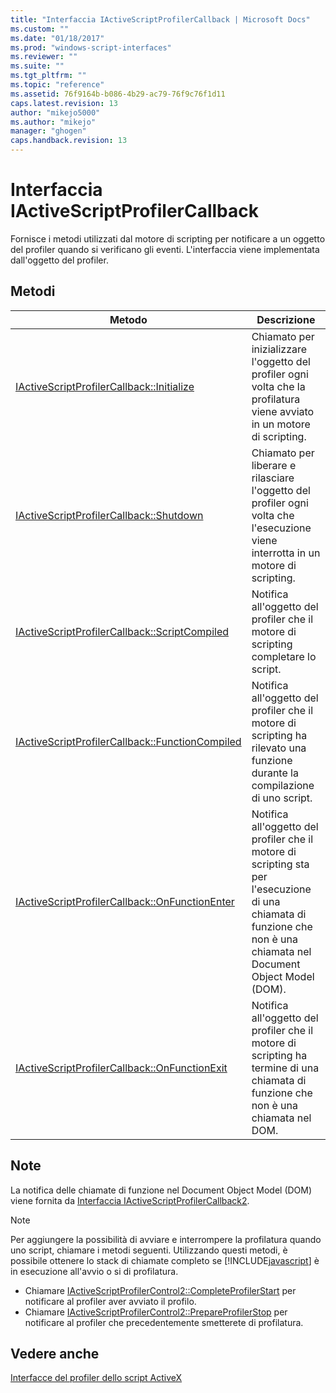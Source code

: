 ```yaml
---
title: "Interfaccia IActiveScriptProfilerCallback | Microsoft Docs"
ms.custom: ""
ms.date: "01/18/2017"
ms.prod: "windows-script-interfaces"
ms.reviewer: ""
ms.suite: ""
ms.tgt_pltfrm: ""
ms.topic: "reference"
ms.assetid: 76f9164b-b086-4b29-ac79-76f9c76f1d11
caps.latest.revision: 13
author: "mikejo5000"
ms.author: "mikejo"
manager: "ghogen"
caps.handback.revision: 13
---
```

# Interfaccia IActiveScriptProfilerCallback
Fornisce i metodi utilizzati dal motore di scripting per notificare a un oggetto del profiler quando si verificano gli eventi.  L'interfaccia viene implementata dall'oggetto del profiler.  
  
## Metodi  
  
|Metodo|Descrizione|  
|------------|-----------------|  
|[IActiveScriptProfilerCallback::Initialize](../../winscript/reference/iactivescriptprofilercallback-initialize.md)|Chiamato per inizializzare l'oggetto del profiler ogni volta che la profilatura viene avviato in un motore di scripting.|  
|[IActiveScriptProfilerCallback::Shutdown](../../winscript/reference/iactivescriptprofilercallback-shutdown.md)|Chiamato per liberare e rilasciare l'oggetto del profiler ogni volta che l'esecuzione viene interrotta in un motore di scripting.|  
|[IActiveScriptProfilerCallback::ScriptCompiled](../../winscript/reference/iactivescriptprofilercallback-scriptcompiled.md)|Notifica all'oggetto del profiler che il motore di scripting completare lo script.|  
|[IActiveScriptProfilerCallback::FunctionCompiled](../../winscript/reference/iactivescriptprofilercallback-functioncompiled.md)|Notifica all'oggetto del profiler che il motore di scripting ha rilevato una funzione durante la compilazione di uno script.|  
|[IActiveScriptProfilerCallback::OnFunctionEnter](../../winscript/reference/iactivescriptprofilercallback-onfunctionenter.md)|Notifica all'oggetto del profiler che il motore di scripting sta per l'esecuzione di una chiamata di funzione che non è una chiamata nel Document Object Model \(DOM\).|  
|[IActiveScriptProfilerCallback::OnFunctionExit](../../winscript/reference/iactivescriptprofilercallback-onfunctionexit.md)|Notifica all'oggetto del profiler che il motore di scripting ha termine di una chiamata di funzione che non è una chiamata nel DOM.|  
  
## Note  
 La notifica delle chiamate di funzione nel Document Object Model \(DOM\) viene fornita da [Interfaccia IActiveScriptProfilerCallback2](../../winscript/reference/iactivescriptprofilercallback2-interface.md).  
  
> [!NOTE]
>  Per aggiungere la possibilità di avviare e interrompere la profilatura quando uno script, chiamare i metodi seguenti.  Utilizzando questi metodi, è possibile ottenere lo stack di chiamate completo se [!INCLUDE[javascript](../../javascript/includes/javascript-md.md)] è in esecuzione all'avvio o si di profilatura.  
>   
>  -   Chiamare [IActiveScriptProfilerControl2::CompleteProfilerStart](../../winscript/reference/iactivescriptprofilercontrol2-completeprofilerstart.md) per notificare al profiler aver avviato il profilo.  
> -   Chiamare [IActiveScriptProfilerControl2::PrepareProfilerStop](../../winscript/reference/iactivescriptprofilercontrol2-prepareprofilerstop.md) per notificare al profiler che precedentemente smetterete di profilatura.  
  
## Vedere anche  
 [Interfacce del profiler dello script ActiveX](../../winscript/reference/active-script-profiler-interfaces.md)